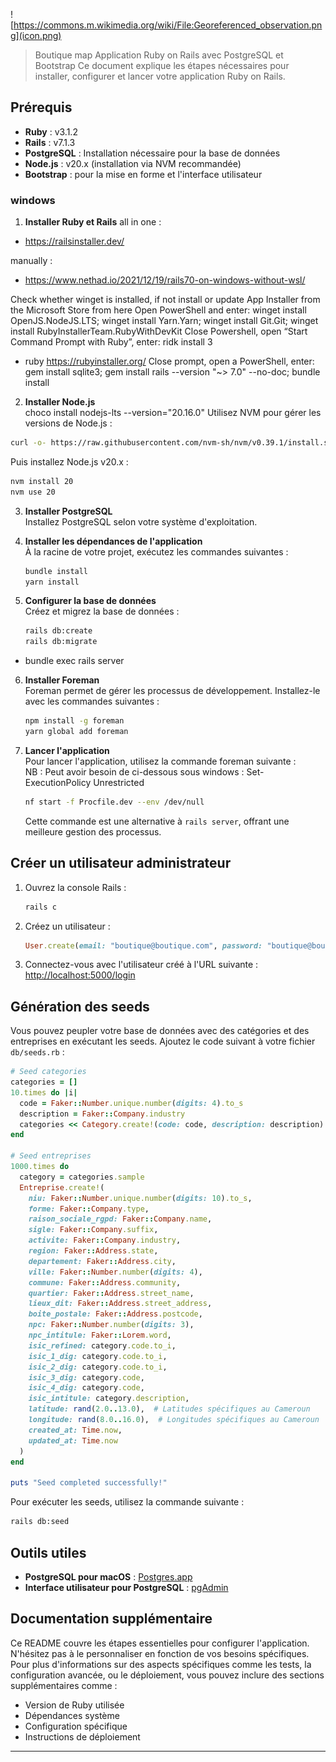 ![https://commons.m.wikimedia.org/wiki/File:Georeferenced_observation.png](icon.png)

> Boutique map
Application Ruby on Rails avec PostgreSQL et Bootstrap
Ce document explique les étapes nécessaires pour installer, configurer et lancer votre application Ruby on Rails.

## Prérequis
- **Ruby** : v3.1.2
- **Rails** : v7.1.3
- **PostgreSQL** : Installation nécessaire pour la base de données
- **Node.js** : v20.x (installation via NVM recommandée)
- **Bootstrap** : pour la mise en forme et l'interface utilisateur

### windows
1. **Installer Ruby et Rails** 
all in one : 
- https://railsinstaller.dev/

manually : 
- https://www.nethad.io/2021/12/19/rails70-on-windows-without-wsl/

Check whether winget is installed, if not install or update App Installer from the Microsoft Store from here
Open PowerShell and enter: winget install OpenJS.NodeJS.LTS; winget install Yarn.Yarn; winget install Git.Git; winget install RubyInstallerTeam.RubyWithDevKit
Close Powershell, open “Start Command Prompt with Ruby”, enter: ridk install 3
   - ruby https://rubyinstaller.org/
Close prompt, open a PowerShell, enter: gem install sqlite3; gem install rails --version "~> 7.0" --no-doc; 
bundle install


2. **Installer Node.js**  
choco install nodejs-lts --version="20.16.0"
Utilisez NVM pour gérer les versions de Node.js :  
```bash
curl -o- https://raw.githubusercontent.com/nvm-sh/nvm/v0.39.1/install.sh | bash
```
Puis installez Node.js v20.x :  
```bash
nvm install 20
nvm use 20
```

3. **Installer PostgreSQL**  
Installez PostgreSQL selon votre système d'exploitation. 

4. **Installer les dépendances de l'application**  
À la racine de votre projet, exécutez les commandes suivantes :  
   ```bash
   bundle install
   yarn install
   ```

5. **Configurer la base de données**  
   Créez et migrez la base de données :  
   ```bash
   rails db:create
   rails db:migrate
   ```
- bundle exec rails server

6. **Installer Foreman**  
   Foreman permet de gérer les processus de développement. Installez-le avec les commandes suivantes :  
   ```bash
   npm install -g foreman
   yarn global add foreman
   ```

7. **Lancer l'application**  
   Pour lancer l'application, utilisez la commande foreman suivante  :  
      NB : Peut avoir besoin de ci-dessous sous windows :
      Set-ExecutionPolicy Unrestricted

   ```bash
   nf start -f Procfile.dev --env /dev/null
   ```
   Cette commande est une alternative à `rails server`, offrant une meilleure gestion des processus.

## Créer un utilisateur administrateur

1. Ouvrez la console Rails :  
   ```bash
   rails c
   ```

2. Créez un utilisateur :  
   ```ruby
   User.create(email: "boutique@boutique.com", password: "boutique@boutique.com", password_confirmation: "boutique@boutique.com")
   ```

3. Connectez-vous avec l'utilisateur créé à l'URL suivante :  
   [http://localhost:5000/login](http://localhost:5000/login)

## Génération des seeds
Vous pouvez peupler votre base de données avec des catégories et des entreprises en exécutant les seeds. Ajoutez le code suivant à votre fichier `db/seeds.rb` :

```ruby
# Seed categories
categories = []
10.times do |i|
  code = Faker::Number.unique.number(digits: 4).to_s
  description = Faker::Company.industry
  categories << Category.create!(code: code, description: description)
end

# Seed entreprises
1000.times do
  category = categories.sample
  Entreprise.create!(
    niu: Faker::Number.unique.number(digits: 10).to_s,
    forme: Faker::Company.type,
    raison_sociale_rgpd: Faker::Company.name,
    sigle: Faker::Company.suffix,
    activite: Faker::Company.industry,
    region: Faker::Address.state,
    departement: Faker::Address.city,
    ville: Faker::Number.number(digits: 4),
    commune: Faker::Address.community,
    quartier: Faker::Address.street_name,
    lieux_dit: Faker::Address.street_address,
    boite_postale: Faker::Address.postcode,
    npc: Faker::Number.number(digits: 3),
    npc_intitule: Faker::Lorem.word,
    isic_refined: category.code.to_i,
    isic_1_dig: category.code.to_i,
    isic_2_dig: category.code.to_i,
    isic_3_dig: category.code,
    isic_4_dig: category.code,
    isic_intitule: category.description,
    latitude: rand(2.0..13.0),  # Latitudes spécifiques au Cameroun
    longitude: rand(8.0..16.0),  # Longitudes spécifiques au Cameroun
    created_at: Time.now,
    updated_at: Time.now
  )
end

puts "Seed completed successfully!"
```

Pour exécuter les seeds, utilisez la commande suivante :
```bash
rails db:seed
```

## Outils utiles

- **PostgreSQL pour macOS** : [Postgres.app](https://postgresapp.com/)
- **Interface utilisateur pour PostgreSQL** : [pgAdmin](https://www.pgadmin.org/)

## Documentation supplémentaire

Ce README couvre les étapes essentielles pour configurer l'application. N'hésitez pas à le personnaliser en fonction de vos besoins spécifiques. 
Pour plus d'informations sur des aspects spécifiques comme les tests, la configuration avancée, ou le déploiement, vous pouvez inclure des sections supplémentaires comme :


- Version de Ruby utilisée
- Dépendances système
- Configuration spécifique
- Instructions de déploiement

---
